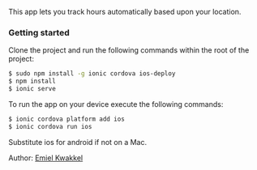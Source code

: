This app lets you track hours automatically based upon your location.

### Getting started
Clone the project and run the following commands within the root of the project:

```bash
$ sudo npm install -g ionic cordova ios-deploy
$ npm install
$ ionic serve
```

To run the app on your device execute the following commands:
```bash
$ ionic cordova platform add ios
$ ionic cordova run ios
```

Substitute ios for android if not on a Mac.

Author: [Emiel Kwakkel](https://emielkwakkel.nl)
